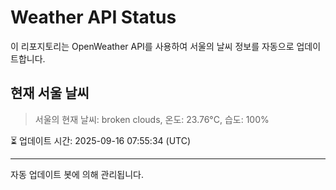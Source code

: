 
# Weather API Status

이 리포지토리는 OpenWeather API를 사용하여 서울의 날씨 정보를 자동으로 업데이트합니다.

## 현재 서울 날씨
> 서울의 현재 날씨: broken clouds, 온도: 23.76°C, 습도: 100%

⏳ 업데이트 시간: 2025-09-16 07:55:34 (UTC)

---
자동 업데이트 봇에 의해 관리됩니다.
